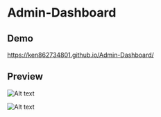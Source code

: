 # Admin-Dashboard
## Demo
https://ken862734801.github.io/Admin-Dashboard/

## Preview 
![Alt text](https://i.imgur.com/PlCzfrd.png)

![Alt text](https://i.imgur.com/ZOBV2jQ.png)
